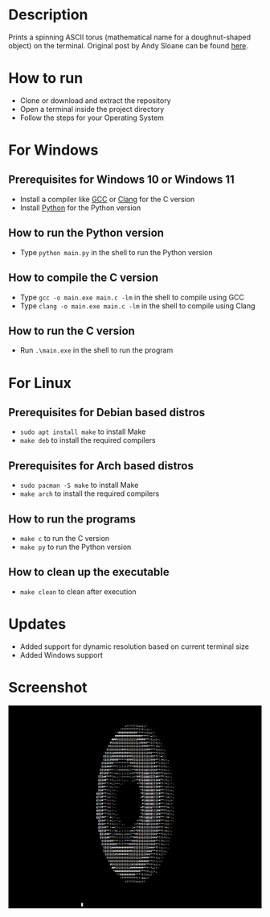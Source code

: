 # Description

Prints a spinning ASCII torus (mathematical name for a doughnut-shaped object) on the terminal. Original post by Andy Sloane can be found [here](https://www.a1k0n.net/2011/07/20/donut-math.html).

# How to run

* Clone or download and extract the repository
* Open a terminal inside the project directory
* Follow the steps for your Operating System

# For Windows

## Prerequisites for Windows 10 or Windows 11

* Install a compiler like [GCC](https://gcc.gnu.org/) or [Clang](https://clang.llvm.org/) for the C version
* Install [Python](https://www.python.org/) for the Python version

## How to run the Python version

* Type `python main.py` in the shell to run the Python version

## How to compile the C version

* Type `gcc -o main.exe main.c -lm` in the shell to compile using GCC
* Type `clang -o main.exe main.c -lm` in the shell to compile using Clang

## How to run the C version

* Run `.\main.exe` in the shell to run the program

# For Linux

## Prerequisites for Debian based distros

* `sudo apt install make` to install Make
* `make deb` to install the required compilers

## Prerequisites for Arch based distros

* `sudo pacman -S make` to install Make
* `make arch` to install the required compilers

## How to run the programs

* `make c` to run the C version
* `make py` to run the Python version

## How to clean up the executable

* `make clean` to clean after execution

# Updates

* Added support for dynamic resolution based on current terminal size
* Added Windows support

# Screenshot

![Screenshot](https://github.com/arkorty/Spinning-ASCII-Torus/blob/main/blob/screenshot.png)
